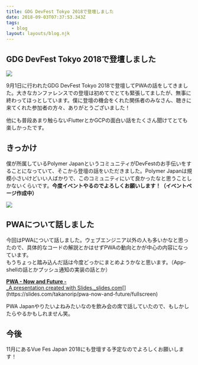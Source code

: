 ```yaml
---
title: GDG DevFest Tokyo 2018で登壇しました
date: 2018-09-03T07:37:53.343Z
tags:
  - blog
layout: layouts/blog.njk
---
```


## GDG DevFest Tokyo 2018で登壇しました

![](https://cdn-images-1.medium.com/max/800/1*uCFlbsM8hk-x4-ycOcdTjQ.png)

9月1日に行われたGDG DevFest Tokyo 2018で登壇してPWAの話をしてきました。大きなカンファレンスでの登壇は初めてでとても緊張してましたが、無事に終わってほっとしています。僕に登壇の機会をくれた関係者のみなさん、聴きに来てくれた参加者の方々、ありがとうございました！

他にも普段あまり触らないFlutterとかGCPの面白い話をたくさん聞けてとても楽しかったです。

## きっかけ

僕が所属しているPolymer JapanというコミュニティがDevFestのお手伝いをすることになっていて、そこから登壇の話をいただきました。Polymer Japanは規模小さいけどいい人ばかりで、このコミュニティにいて良かったなと思うことしかないくらいです。**今度イベントやるのでよろしくお願いします！（イベントページ作成中）**

![](https://cdn-images-1.medium.com/max/800/1*hjyrIfHAuJyK0osoZSLzUA.png)

## PWAについて話しました

今回はPWAについて話しました。ウェブエンジニア以外の人も多いかなと思ったので、具体的なコードの解説とかはせずPWAの動向とかが中心の内容になっています。  
もうちょっと踏み込んだ話は今度どっかにまとめようかなと思います。（App-shellの話とかプッシュ通知の実装の話とか）

[**PWA - Now and Future -**  
_A presentation created with Slides._slides.com](https://slides.com/takanorip/pwa-now-and-future/fullscreen "https://slides.com/takanorip/pwa-now-and-future/fullscreen")[](https://slides.com/takanorip/pwa-now-and-future/fullscreen)

PWA Japanやりたいよねみたいなのを飲み会の席で話していたので、もしかしたらやるかもしれません笑。

## 今後

11月にあるVue Fes Japan 2018にも登壇する予定なのでよろしくお願いします！